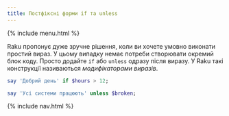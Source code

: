 ```yaml
---
title: Постфіксні форми if та unless
---
```


{% include menu.html %}

Raku пропонує дуже зручне рішення, коли ви хочете умовно виконати простий вираз. У цьому випадку немає потреби створювати окремий блок коду. Просто додайте `if` або `unless` одразу після виразу. У Raku такі конструкції називаються _модифікаторами виразів_.

```raku
say 'Добрий день' if $hours > 12;

say 'Усі системи працюють' unless $broken;
```

{% include nav.html %}